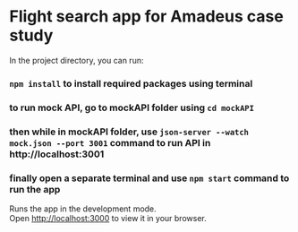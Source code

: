 # Flight search app for Amadeus case study

In the project directory, you can run:

### `npm install` to install required packages using terminal

### to run mock API, go to mockAPI folder using `cd mockAPI`
### then while in mockAPI folder, use `json-server --watch mock.json --port 3001` command to run API in http://localhost:3001
### finally open a separate terminal and use `npm start` command to run the app

Runs the app in the development mode.\
Open [http://localhost:3000](http://localhost:3000) to view it in your browser.
